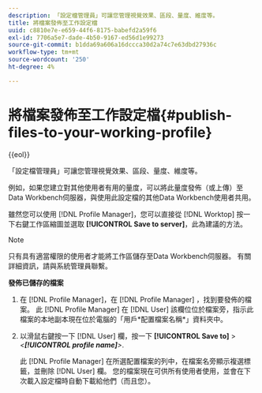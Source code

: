 ```yaml
---
description: 「設定檔管理員」可讓您管理視覺效果、區段、量度、維度等。
title: 將檔案發佈至工作設定檔
uuid: c8810e7e-e659-44f6-8175-babefd2a59f6
exl-id: 7706a5e7-dade-4b50-9167-ed56d1e99273
source-git-commit: b1dda69a606a16dccca30d2a74c7e63dbd27936c
workflow-type: tm+mt
source-wordcount: '250'
ht-degree: 4%

---
```


# 將檔案發佈至工作設定檔{#publish-files-to-your-working-profile}

{{eol}}

「設定檔管理員」可讓您管理視覺效果、區段、量度、維度等。

例如，如果您建立對其他使用者有用的量度，可以將此量度發佈（或上傳）至Data Workbench伺服器，與使用此設定檔的其他Data Workbench使用者共用。

雖然您可以使用 [!DNL Profile Manager]，您可以直接從 [!DNL Worktop] 按一下右鍵工作區縮圖並選取 **[!UICONTROL Save to server]**，此為建議的方法。

>[!NOTE]
>
>只有具有適當權限的使用者才能將工作區儲存至Data Workbench伺服器。 有關詳細資訊，請與系統管理員聯繫。

**發佈已儲存的檔案**

1. 在 [!DNL Profile Manager]，在 [!DNL Profile Manager] ，找到要發佈的檔案。 此 [!DNL Profile Manager] 在 [!DNL User] 該欄位位於檔案旁，指示此檔案的本地副本現在位於電腦的「用戶\*配置檔案名稱*」資料夾中。
1. 以滑鼠右鍵按一下 [!DNL User] 欄，按一下 **[!UICONTROL Save to]** > *&lt;**[!UICONTROL profile name]**>*.

   此 [!DNL Profile Manager] 在所選配置檔案的列中，在檔案名旁顯示複選標籤，並刪除 [!DNL User] 欄。 您的檔案現在可供所有使用者使用，並會在下次載入設定檔時自動下載給他們（而且您）。
